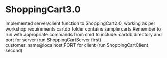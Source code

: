 # ShoppingCart3.0

Implemented server/client function to ShoppingCart2.0, working as per workshop requirements
cartdb folder contains sample carts
Remember to run with appropriate commands from cmd to include:
  cartdb directory and port for server (run ShoppingCartServer first)
  customer_name@localhost:PORT for client (run ShoppingCartClient second)
